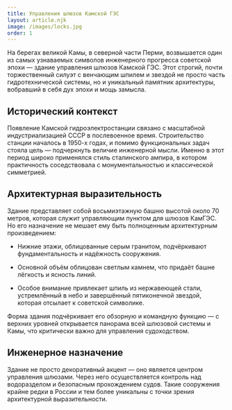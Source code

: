 ```yaml
---
title: Управления шлюзов Камской ГЭС
layout: article.njk
image: /images/locks.jpg
order: 1
---
```


На берегах великой Камы, в северной части Перми, возвышается один из самых узнаваемых символов инженерного прогресса советской эпохи — здание управления шлюзов Камской ГЭС. Этот строгий, почти торжественный силуэт с венчающим шпилем и звездой не просто часть гидротехнической системы, но и уникальный памятник архитектуры, вобравший в себя дух эпохи и мощь замысла.

## Исторический контекст

Появление Камской гидроэлектростанции связано с масштабной индустриализацией СССР в послевоенное время. Строительство станции началось в 1950-х годах, и помимо функциональных задач стояла цель — подчеркнуть величие инженерной мысли. Именно в этот период широко применялся стиль сталинского ампира, в котором практичность соседствовала с монументальностью и классической симметрией.

## Архитектурная выразительность

Здание представляет собой восьмиэтажную башню высотой около 70 метров, которая служит управляющим пунктом для шлюзов КамГЭС. Но его назначение не мешает ему быть полноценным архитектурным произведением:
- Нижние этажи, облицованные серым гранитом, подчёркивают фундаментальность и надёжность сооружения.


- Основной объём облицован светлым камнем, что придаёт башне лёгкость и ясность линий.


- Особое внимание привлекает шпиль из нержавеющей стали, устремлённый в небо и завершённый пятиконечной звездой, которая отсылает к советской символике.


Форма здания подчёркивает его обзорную и командную функцию — с верхних уровней открывается панорама всей шлюзовой системы и Камы, что критически важно для управления судоходством.


## Инженерное назначение

Здание не просто декоративный акцент — оно является центром управления шлюзами. Через него осуществляется контроль над водоразделом и безопасным прохождением судов. Такие сооружения крайне редки в России и тем более уникальны с точки зрения архитектурной выразительности.
